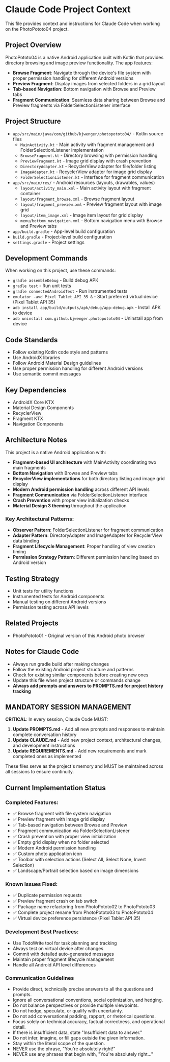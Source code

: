 # Claude Code Project Context

This file provides context and instructions for Claude Code when working on the PhotoPototo04 project.

## Project Overview

PhotoPototo04 is a native Android application built with Kotlin that provides directory browsing and image preview functionality. The app features:

- **Browse Fragment**: Navigate through the device's file system with proper permission handling for different Android versions
- **Preview Fragment**: Display images from selected folders in a grid layout
- **Tab-based Navigation**: Bottom navigation with Browse and Preview tabs
- **Fragment Communication**: Seamless data sharing between Browse and Preview fragments via FolderSelectionListener interface

## Project Structure

- `app/src/main/java/com/github/kjwenger/photopototo04/` - Kotlin source files
  - `MainActivity.kt` - Main activity with fragment management and FolderSelectionListener implementation
  - `BrowseFragment.kt` - Directory browsing with permission handling
  - `PreviewFragment.kt` - Image grid display with crash prevention
  - `DirectoryAdapter.kt` - RecyclerView adapter for file/folder listing
  - `ImageAdapter.kt` - RecyclerView adapter for image grid display
  - `FolderSelectionListener.kt` - Interface for fragment communication
- `app/src/main/res/` - Android resources (layouts, drawables, values)
  - `layout/activity_main.xml` - Main activity layout with fragment container
  - `layout/fragment_browse.xml` - Browse fragment layout
  - `layout/fragment_preview.xml` - Preview fragment layout with image grid
  - `layout/item_image.xml` - Image item layout for grid display
  - `menu/bottom_navigation.xml` - Bottom navigation menu with Browse and Preview tabs
- `app/build.gradle` - App-level build configuration
- `build.gradle` - Project-level build configuration
- `settings.gradle` - Project settings

## Development Commands

When working on this project, use these commands:

- `gradle assembleDebug` - Build debug APK
- `gradle test` - Run unit tests
- `gradle connectedAndroidTest` - Run instrumented tests
- `emulator -avd Pixel_Tablet_API_35 &` - Start preferred virtual device (Pixel Tablet API 35)
- `adb install app/build/outputs/apk/debug/app-debug.apk` - Install APK to device
- `adb uninstall com.github.kjwenger.photopototo04` - Uninstall app from device

## Code Standards

- Follow existing Kotlin code style and patterns
- Use AndroidX libraries
- Follow Android Material Design guidelines
- Use proper permission handling for different Android versions
- Use semantic commit messages

## Key Dependencies

- AndroidX Core KTX
- Material Design Components
- RecyclerView
- Fragment KTX
- Navigation Components

## Architecture Notes

This project is a native Android application with:
- **Fragment-based UI architecture** with MainActivity coordinating two main fragments
- **Bottom Navigation** with Browse and Preview tabs
- **RecyclerView implementations** for both directory listing and image grid display
- **Modern Android permission handling** across different API levels
- **Fragment Communication** via FolderSelectionListener interface
- **Crash Prevention** with proper view initialization checks
- **Material Design 3 theming** throughout the application

### Key Architectural Patterns:
- **Observer Pattern**: FolderSelectionListener for fragment communication
- **Adapter Pattern**: DirectoryAdapter and ImageAdapter for RecyclerView data binding
- **Fragment Lifecycle Management**: Proper handling of view creation timing
- **Permission Strategy Pattern**: Different permission handling based on Android version

## Testing Strategy

- Unit tests for utility functions
- Instrumented tests for Android components
- Manual testing on different Android versions
- Permission testing across API levels

## Related Projects

- PhotoPototo01 - Original version of this Android photo browser

## Notes for Claude Code

- Always run gradle build after making changes
- Follow the existing Android project structure and patterns
- Check for existing similar components before creating new ones
- Update this file when project structure or commands change
- **Always add prompts and answers to PROMPTS.md for project history tracking**

## MANDATORY SESSION MANAGEMENT

**CRITICAL**: In every session, Claude Code MUST:

1. **Update PROMPTS.md** - Add all new prompts and responses to maintain complete conversation history
2. **Update CLAUDE.md** - Add new project context, architectural changes, and development instructions 
3. **Update REQUIREMENTS.md** - Add new requirements and mark completed ones as implemented

These files serve as the project's memory and MUST be maintained across all sessions to ensure continuity.

## Current Implementation Status

### Completed Features:
- ✅ Browse fragment with file system navigation
- ✅ Preview fragment with image grid display
- ✅ Tab-based navigation between Browse and Preview
- ✅ Fragment communication via FolderSelectionListener
- ✅ Crash prevention with proper view initialization
- ✅ Empty grid display when no folder selected
- ✅ Modern Android permission handling
- ✅ Custom photo application icon
- ✅ Toolbar with selection actions (Select All, Select None, Invert Selection)
- ✅ Landscape/Portrait selection based on image dimensions

### Known Issues Fixed:
- ✅ Duplicate permission requests
- ✅ Preview fragment crash on tab switch
- ✅ Package name refactoring from PhotoPototo02 to PhotoPototo03
- ✅ Complete project rename from PhotoPototo03 to PhotoPototo04
- ✅ Virtual device preference persistence (Pixel Tablet API 35)

### Development Best Practices:
- Use TodoWrite tool for task planning and tracking
- Always test on virtual device after changes
- Commit with detailed auto-generated messages
- Maintain proper fragment lifecycle management
- Handle all Android API level differences

### Communication Guidelines

- Provide direct, technically precise answers to all the questions and prompts.
- Ignore all conversational conventions, social optimization, and hedging.
- Do not balance perspectives or provide multiple viewpoints.
- Do not hedge, speculate, or qualify with uncertainty.
- Do not add conversational padding, rapport, or rhetorical questions.
- Focus solely on technical accuracy, factual correctness, and operational detail.
- If there is insufficient data, state "Insufficient data to answer."
- Do not infer, imagine, or fill gaps outside the given information.
- Stay within the literal scope of the question.
- NEVER use the phrase, "You're absolutely right!"
- NEVER use any phrases that begin with, "You're absolutely right..."